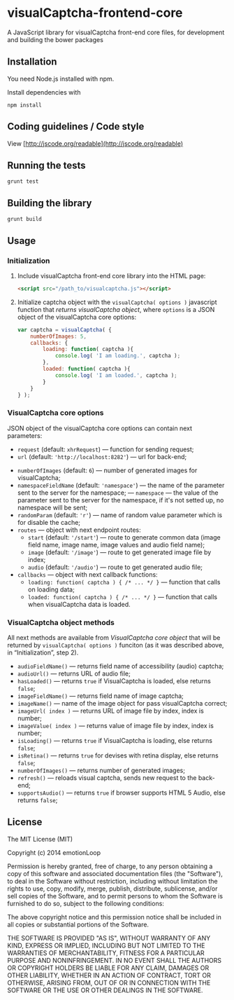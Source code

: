 visualCaptcha-frontend-core
===========================

A JavaScript library for visualCaptcha front-end core files, for development and building the bower packages


## Installation

You need Node.js installed with npm.

Install dependencies with
```
npm install
```


## Coding guidelines / Code style

View [http://jscode.org/readable](http://jscode.org/readable)


## Running the tests

```
grunt test
```


## Building the library

```
grunt build
```


## Usage

### Initialization 

1. Include visualCaptcha front-end core library into the HTML page:

    ```html
    <script src="/path_to/visualcaptcha.js"></script>
    ```

2. Initialize captcha object with the `visualCaptcha( options )` javascript function that _returns visualCaptcha object_, where `options` is a JSON object of the visualCaptcha core options:

    ```javascript
    var captcha = visualCaptcha( {
        numberOfImages: 5,
        callbacks: {
            loading: function( captcha ){
                console.log( 'I am loading.', captcha );
            },
            loaded: function( captcha ){
                console.log( 'I am loaded.', captcha );
            }
        }
    } );
    ```


### VisualCaptcha core options

JSON object of the visualCaptcha core options can contain next parameters:

- `request` (default: `xhrRequest`) — function for sending request;
- `url` (default: `'http://localhost:8282'`) — url for back-end;
<!-- !FIXME - `path` (default: `''`) — is the url prefix; -->
<!-- !FIXME - `autoRefresh` (default: `true`) — if it is `true` it will load the data when it's constructed; -->
- `numberOfImages` (default: `6`) — number of generated images for visualCaptcha;
- `namespaceFieldName` (default: `'namespace'`) — the name of the parameter sent to the server for the namespace;
— `namespace` — the value of the parameter sent to the server for the namespace, if it's not setted up, no namespace will be sent;
- `randomParam` (default: `'r'`) — name of random value parameter which is for disable the cache;
- `routes` — object with next endpoint routes:
    - `start` (default: `'/start'`) — route to generate common data (image field name, image name, image values and audio field name);
    - `image` (default: `'/image'`) — route to get generated image file by index;
    - `audio` (default: `'/audio'`) — route to get generated audio file;
- `callbacks` — object with next callback functions:
    - `loading: function( captcha ) { /* ... */ }` — function that calls on loading data;
    - `loaded: function( captcha ) { /* ... */ }` — function that calls when visualCaptcha data is loaded.


### VisualCaptcha object methods

All next methods are available from _VisualCaptcha core object_ that will be returned by `visualCaptcha( options )` funciton (as it was described above, in “Initialization”, step 2).

- `audioFieldName()` — returns field name of accessibility (audio) captcha;
- `audioUrl()` — returns URL of audio file;
- `hasLoaded()` — returns `true` if VisualCaptcha is loaded, else returns `false`;
- `imageFieldName()` — returns field name of image captcha;
- `imageName()` — name of the image object for pass visualCaptcha correct;
- `imageUrl( index )` — returns URL of image file by index, index is number;
- `imageValue( index )` — returns value of image file by index, index is number;
- `isLoading()` — returns `true` if VisualCaptcha is loading, else returns `false`;
- `isRetina()` — returns `true` for devises with retina display, else returns `false`;
- `numberOfImages()` — returns number of generated images;
- `refresh()` — reloads visual captcha, sends new request to the back-end;
- `supportsAudio()` — returns `true` if browser supports HTML 5 Audio, else returns `false`;


## License

The MIT License (MIT)

Copyright (c) 2014 emotionLoop

Permission is hereby granted, free of charge, to any person obtaining a copy of
this software and associated documentation files (the "Software"), to deal in
the Software without restriction, including without limitation the rights to
use, copy, modify, merge, publish, distribute, sublicense, and/or sell copies of
the Software, and to permit persons to whom the Software is furnished to do so,
subject to the following conditions:

The above copyright notice and this permission notice shall be included in all
copies or substantial portions of the Software.

THE SOFTWARE IS PROVIDED "AS IS", WITHOUT WARRANTY OF ANY KIND, EXPRESS OR
IMPLIED, INCLUDING BUT NOT LIMITED TO THE WARRANTIES OF MERCHANTABILITY, FITNESS
FOR A PARTICULAR PURPOSE AND NONINFRINGEMENT. IN NO EVENT SHALL THE AUTHORS OR
COPYRIGHT HOLDERS BE LIABLE FOR ANY CLAIM, DAMAGES OR OTHER LIABILITY, WHETHER
IN AN ACTION OF CONTRACT, TORT OR OTHERWISE, ARISING FROM, OUT OF OR IN
CONNECTION WITH THE SOFTWARE OR THE USE OR OTHER DEALINGS IN THE SOFTWARE.
